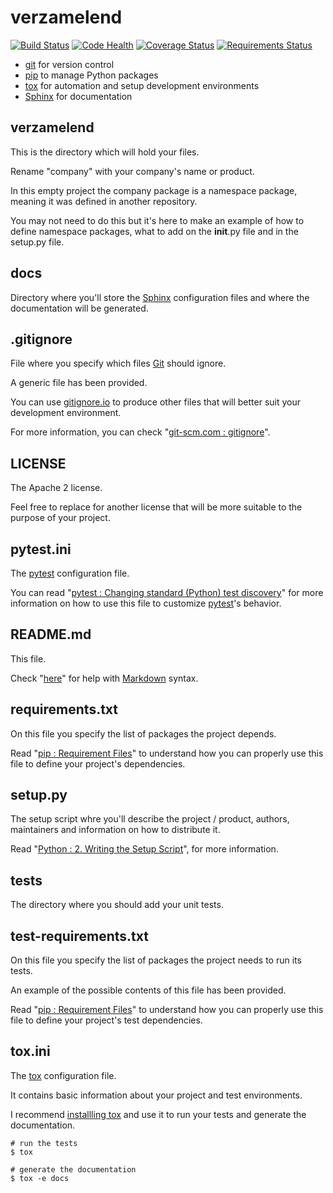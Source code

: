 verzamelend
===========

[![Build Status](https://travis-ci.org/steenzout/verzamelend.svg?branch=master)](https://travis-ci.org/steenzout/verzamelend)
[![Code Health](https://landscape.io/github/steenzout/verzamelend/master/landscape.png)](https://landscape.io/github/steenzout/verzamelend/master)
[![Coverage Status](https://coveralls.io/repos/steenzout/verzamelend/badge.png?branch=master)](https://coveralls.io/r/steenzout/verzamelend?branch=master)
[![Requirements Status](https://requires.io/github/steenzout/verzamelend/requirements.png?branch=master)](https://requires.io/github/steenzout/verzamelend/requirements/?branch=master)

- [git](http://git-scm.com) for version control
- [pip](http://www.pip-installer.org/en/latest/) to manage Python packages
- [tox](http://tox.readthedocs.org/en/latest/) for automation and setup development environments
- [Sphinx](http://sphinx-doc.org) for documentation


verzamelend
-----------

This is the directory which will hold your files.

Rename "company" with your company's name or product.

In this empty project the company package is a namespace package,
meaning it was defined in another repository.

You may not need to do this but it's here to make an example of how to define namespace packages,
what to add on the __init__.py file and in the setup.py file.


docs
----

Directory where you'll store the [Sphinx](http://sphinx-doc.org) configuration files and
where the documentation will be generated.


.gitignore
----------

File where you specify which files [Git](http://en.wikipedia.org/wiki/Git_(software)) should ignore.

A generic file has been provided.

You can use [gitignore.io](http://www.gitignore.io) to
produce other files that will better suit your development environment.

For more information, you can check "[git-scm.com : gitignore](http://git-scm.com/docs/gitignore)".


LICENSE
-------

The Apache 2 license.

Feel free to replace for another license that will be more suitable to the purpose of your project.


pytest.ini
----------

The [pytest](https://pytest.org/latest/index.html) configuration file.

You can read
"[pytest : Changing standard (Python) test discovery](https://pytest.org/latest/example/pythoncollection.html)"
for more information on how to use this file to customize [pytest](https://pytest.org/latest/index.html)'s behavior.


README.md
---------

This file.

Check "[here](http://daringfireball.net/projects/markdown/syntax)" for help
with [Markdown](http://daringfireball.net/projects/markdown/) syntax.


requirements.txt
----------------

On this file you specify the list of packages the project depends.

Read "[pip : Requirement Files](http://www.pip-installer.org/en/latest/user_guide.html#requirements-files)"
to understand how you can properly use this file to define your project's dependencies.


setup.py
--------

The setup script whre you'll describe the project / product, authors, maintainers and
information on how to distribute it.

Read "[Python : 2. Writing the Setup Script](http://docs.python.org/2/distutils/setupscript.html)",
for more information.


tests
-----

The directory where you should add your unit tests.


test-requirements.txt
---------------------

On this file you specify the list of packages the project needs to run its tests.

An example of the possible contents of this file has been provided.

Read "[pip : Requirement Files](http://www.pip-installer.org/en/latest/user_guide.html#requirements-files)"
to understand how you can properly use this file to define your project's test dependencies.


tox.ini
-------

The [tox](http://tox.readthedocs.org/en/latest/) configuration file.

It contains basic information about your project and test environments.

I recommend [installling tox](http://tox.readthedocs.org/en/latest/install.html) and
use it to run your tests and generate the documentation.

```
# run the tests
$ tox

# generate the documentation
$ tox -e docs
```
